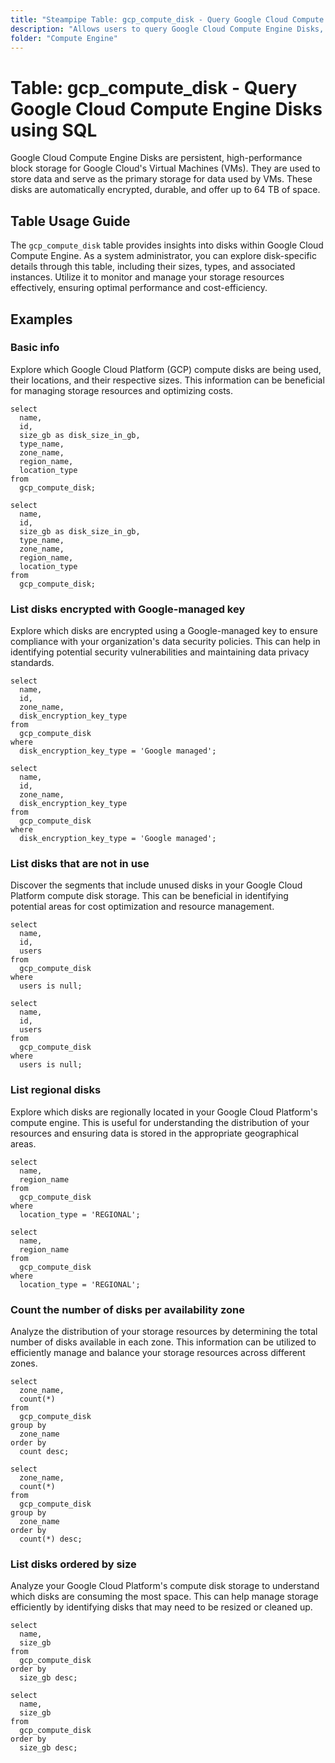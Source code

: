 ```yaml
---
title: "Steampipe Table: gcp_compute_disk - Query Google Cloud Compute Engine Disks using SQL"
description: "Allows users to query Google Cloud Compute Engine Disks, specifically providing detailed information about each disk, including its size, type, and associated instances."
folder: "Compute Engine"
---
```


# Table: gcp_compute_disk - Query Google Cloud Compute Engine Disks using SQL

Google Cloud Compute Engine Disks are persistent, high-performance block storage for Google Cloud's Virtual Machines (VMs). They are used to store data and serve as the primary storage for data used by VMs. These disks are automatically encrypted, durable, and offer up to 64 TB of space.

## Table Usage Guide

The `gcp_compute_disk` table provides insights into disks within Google Cloud Compute Engine. As a system administrator, you can explore disk-specific details through this table, including their sizes, types, and associated instances. Utilize it to monitor and manage your storage resources effectively, ensuring optimal performance and cost-efficiency.

## Examples

### Basic info
Explore which Google Cloud Platform (GCP) compute disks are being used, their locations, and their respective sizes. This information can be beneficial for managing storage resources and optimizing costs.

```sql+postgres
select
  name,
  id,
  size_gb as disk_size_in_gb,
  type_name,
  zone_name,
  region_name,
  location_type
from
  gcp_compute_disk;
```

```sql+sqlite
select
  name,
  id,
  size_gb as disk_size_in_gb,
  type_name,
  zone_name,
  region_name,
  location_type
from
  gcp_compute_disk;
```

### List disks encrypted with Google-managed key
Explore which disks are encrypted using a Google-managed key to ensure compliance with your organization's data security policies. This can help in identifying potential security vulnerabilities and maintaining data privacy standards.

```sql+postgres
select
  name,
  id,
  zone_name,
  disk_encryption_key_type
from
  gcp_compute_disk
where
  disk_encryption_key_type = 'Google managed';
```

```sql+sqlite
select
  name,
  id,
  zone_name,
  disk_encryption_key_type
from
  gcp_compute_disk
where
  disk_encryption_key_type = 'Google managed';
```

### List disks that are not in use
Discover the segments that include unused disks in your Google Cloud Platform compute disk storage. This can be beneficial in identifying potential areas for cost optimization and resource management.

```sql+postgres
select
  name,
  id,
  users
from
  gcp_compute_disk
where
  users is null;
```

```sql+sqlite
select
  name,
  id,
  users
from
  gcp_compute_disk
where
  users is null;
```

### List regional disks
Explore which disks are regionally located in your Google Cloud Platform's compute engine. This is useful for understanding the distribution of your resources and ensuring data is stored in the appropriate geographical areas.

```sql+postgres
select
  name,
  region_name
from
  gcp_compute_disk
where
  location_type = 'REGIONAL';
```

```sql+sqlite
select
  name,
  region_name
from
  gcp_compute_disk
where
  location_type = 'REGIONAL';
```

### Count the number of disks per availability zone
Analyze the distribution of your storage resources by determining the total number of disks available in each zone. This information can be utilized to efficiently manage and balance your storage resources across different zones.

```sql+postgres
select
  zone_name,
  count(*)
from
  gcp_compute_disk
group by
  zone_name
order by
  count desc;
```

```sql+sqlite
select
  zone_name,
  count(*)
from
  gcp_compute_disk
group by
  zone_name
order by
  count(*) desc;
```

### List disks ordered by size
Analyze your Google Cloud Platform's compute disk storage to understand which disks are consuming the most space. This can help manage storage efficiently by identifying disks that may need to be resized or cleaned up.

```sql+postgres
select
  name,
  size_gb
from
  gcp_compute_disk
order by
  size_gb desc;
```

```sql+sqlite
select
  name,
  size_gb
from
  gcp_compute_disk
order by
  size_gb desc;
```